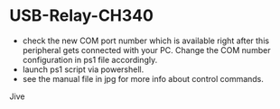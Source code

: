 # USB-Relay-CH340

- check the new COM port number which is available right after this peripheral gets connected with your PC. Change the COM number configuration in ps1 file accordingly.
- launch ps1 script via powershell.
- see the manual file in jpg for more info about control commands.

Jive
